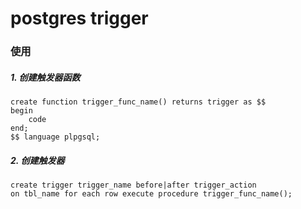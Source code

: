 # postgres trigger

### 使用


##### 1. 创建触发器函数


```
create function trigger_func_name() returns trigger as $$
begin
	code
end;
$$ language plpgsql;
```

##### 2. 创建触发器


```
create trigger trigger_name before|after trigger_action
on tbl_name for each row execute procedure trigger_func_name();
```

